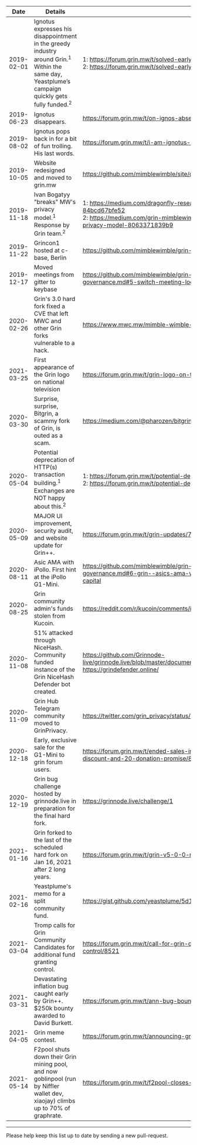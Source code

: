 | Date       | Details                                                                                                                                                                | References                                                                                                                                                                                                       |
|------------|------------------------------------------------------------------------------------------------------------------------------------------------------------------------|------------------------------------------------------------------------------------------------------------------------------------------------------------------------------------------------------------------|
| 2019-02-01 | Ignotus expresses his disappointment in the greedy industry around Grin.<sup>1</sup> Within the same day, Yeastplume’s campaign quickly gets fully funded.<sup>2</sup> | 1: https://forum.grin.mw/t/solved-early-disappointments/3682<br> 2: https://forum.grin.mw/t/solved-early-disappointments/3682/54                                                                                 |
| 2019-06-23 | Ignotus disappears.                                                                                                                                                    | https://forum.grin.mw/t/on-ignos-absence/5301                                                                                                                                                                    |
| 2019-08-02 | Ignotus pops back in for a bit of fun trolling. His last words.                                                                                                        | https://forum.grin.mw/t/i-am-ignotus-in-dedication-to-ignotus-peverell/5676/18                                                                                                                                   |
| 2019-10-05 | Website redesigned and moved to grin.mw                                                                                                                                | https://github.com/mimblewimble/site/commit/d0ef84efb081176a5826b6d1d9f133c0f378b457                                                                                                                             |
| 2019-11-18 | Ivan Bogatyy "breaks" MW's privacy model.<sup>1</sup> Response by Grin team.<sup>2</sup>                                                                               | 1: https://medium.com/dragonfly-research/breaking-mimblewimble-privacy-model-84bcd67bfe52 <br>2: https://medium.com/grin-mimblewimble/factual-inaccuracies-of-breaking-mimblewimbles-privacy-model-8063371839b9  |
| 2019-11-22 | Grincon1 hosted at c-base, Berlin                                                                                                                                      | https://github.com/mimblewimble/grin-pm#grincon1                                                                                                                                                                 |
| 2019-12-17 | Moved meetings from gitter to keybase                                                                                                                                  | https://github.com/mimblewimble/grin-pm/blob/master/notes/20191217-meeting-governance.md#5-switch-meeting-location-from-gitter-to-keybase                                                                        |
| 2020-02-26 | Grin's 3.0 hard fork fixed a CVE that left MWC and other Grin forks vulnerable to a hack.                                                                              | https://www.mwc.mw/mimble-wimble-coin-articles/hotbit-update                                                                                                                                                     |
| 2021-03-25 | First appearance of the Grin logo on national television                                                                                                               | https://forum.grin.mw/t/grin-logo-on-television/8665                                                                                                                                                             |
| 2020-03-30 | Surprise, surprise, Bitgrin, a scammy fork of Grin, is outed as a scam.                                                                                                | https://medium.com/@pharozen/bitgrin-xbg-just-scammed-you-f856d44a19c9                                                                                                                                           |
| 2020-05-04 | Potential deprecation of HTTP(s) transaction building.<sup>1</sup> Exchanges are NOT happy about this.<sup>2</sup>                                                     | 1: https://forum.grin.mw/t/potential-deprecation-of-http-s-transaction-building/7297<br> 2: https://forum.grin.mw/t/potential-deprecation-of-http-s-transaction-building/7297/3                                  |
| 2020-05-09 | MAJOR UI improvement, security audit, and website update for Grin++.                                                                                                   | https://forum.grin.mw/t/grin-updates/7314                                                                                                                                                                        |
| 2020-08-11 | Asic AMA with iPollo. First hint at the iPollo G1-Mini.                                                                                                                | https://github.com/mimblewimble/grin-pm/blob/master/notes/20200811-meeting-governance.md#6-grin--asics-ama-with-thomas-and-kevin-from-vidtoo--canaan--bitrise-capital                                            |
| 2020-08-25 | Grin community admin's funds stolen from Kucoin.                                                                                                                       | https://reddit.com/r/kucoin/comments/ih5res/kucoin_account_hacked/                                                                                                                                               |
| 2020-11-08 | 51% attacked through NiceHash. Community funded instance of the Grin NiceHash Defender bot created.                                                                    | https://github.com/Grinnode-live/grinnode.live/blob/master/documentation/attacks/2020_11_reorg-51-percent.md https://grindefender.online/                                                                        |
| 2020-11-09 | Grin Hub Telegram community moved to GrinPrivacy.                                                                                                                      | https://twitter.com/grin_privacy/status/1325616441719054336                                                                                                                                                      |
| 2020-12-18 | Early, exclusive sale for the G1-Mini to grin forum users.                                                                                                             | https://forum.grin.mw/t/ended-sales-in-forum-for-ipollo-g1-mini-miner-with-exclusive-discount-and-20-donation-promise/8089                                                                                       |
| 2020-12-19 | Grin bug challenge hosted by grinnode.live in preparation for the final hard fork.                                                                                     | https://grinnode.live/challenge/1                                                                                                                                                                                |
| 2021-01-16 | Grin forked to the last of the scheduled hard fork on Jan 16, 2021 after 2 long years.                                                                                 | https://forum.grin.mw/t/grin-v5-0-0-network-upgrade-hard-fork-4-january-2021/7895                                                                                                                                |
| 2021-02-16 | Yeastplume's memo for a split community fund.                                                                                                                          | https://gist.github.com/yeastplume/5d1913c7dc40c40f409ffcfe8fa9b094                                                                                                                                              |
| 2021-03-04 | Tromp calls for Grin Community Candidates for additional fund granting control.                                                                                        | https://forum.grin.mw/t/call-for-grin-community-candidates-for-additional-fund-granting-control/8521                                                                                                             |
| 2021-03-31 | Devastating inflation bug caught early by Grin++. $250k bounty awarded to David Burkett.                                                                               | https://forum.grin.mw/t/ann-bug-bounty-awarded-to-david-burkett-grin/8672                                                                                                                                        |
| 2021-04-05 | Grin meme contest.                                                                                                                                                     | https://forum.grin.mw/t/announcing-grin-it-to-win-it-best-meme-bounty/8701                                                                                                                                       |
| 2021-05-14 | F2pool shuts down their Grin mining pool, and now goblinpool (run by Niffler wallet dev, xiaojay) climbs up to 70% of graphrate.                                       | https://forum.grin.mw/t/f2pool-closes-goblinpool-already-has-70-of-graphrate/8898                                                                                                                                |
<hr>

Please help keep this list up to date by sending a new pull-request.
